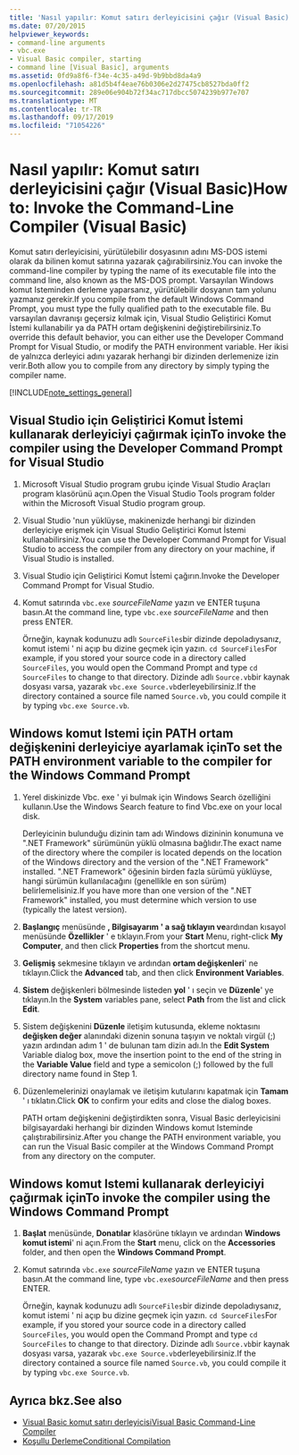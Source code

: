 ```yaml
---
title: 'Nasıl yapılır: Komut satırı derleyicisini çağır (Visual Basic)'
ms.date: 07/20/2015
helpviewer_keywords:
- command-line arguments
- vbc.exe
- Visual Basic compiler, starting
- command line [Visual Basic], arguments
ms.assetid: 0fd9a8f6-f34e-4c35-a49d-9b9bbd8da4a9
ms.openlocfilehash: a81d5b4f4eae76b0306e2d27475cb8527bda0ff2
ms.sourcegitcommit: 289e06e904b72f34ac717dbcc5074239b977e707
ms.translationtype: MT
ms.contentlocale: tr-TR
ms.lasthandoff: 09/17/2019
ms.locfileid: "71054226"
---
```

# <a name="how-to-invoke-the-command-line-compiler-visual-basic"></a><span data-ttu-id="b51c8-102">Nasıl yapılır: Komut satırı derleyicisini çağır (Visual Basic)</span><span class="sxs-lookup"><span data-stu-id="b51c8-102">How to: Invoke the Command-Line Compiler (Visual Basic)</span></span>

<span data-ttu-id="b51c8-103">Komut satırı derleyicisini, yürütülebilir dosyasının adını MS-DOS istemi olarak da bilinen komut satırına yazarak çağırabilirsiniz.</span><span class="sxs-lookup"><span data-stu-id="b51c8-103">You can invoke the command-line compiler by typing the name of its executable file into the command line, also known as the MS-DOS prompt.</span></span> <span data-ttu-id="b51c8-104">Varsayılan Windows komut Isteminden derleme yaparsanız, yürütülebilir dosyanın tam yolunu yazmanız gerekir.</span><span class="sxs-lookup"><span data-stu-id="b51c8-104">If you compile from the default Windows Command Prompt, you must type the fully qualified path to the executable file.</span></span> <span data-ttu-id="b51c8-105">Bu varsayılan davranışı geçersiz kılmak için, Visual Studio Geliştirici Komut İstemi kullanabilir ya da PATH ortam değişkenini değiştirebilirsiniz.</span><span class="sxs-lookup"><span data-stu-id="b51c8-105">To override this default behavior, you can either use the Developer Command Prompt for Visual Studio, or modify the PATH environment variable.</span></span> <span data-ttu-id="b51c8-106">Her ikisi de yalnızca derleyici adını yazarak herhangi bir dizinden derlemenize izin verir.</span><span class="sxs-lookup"><span data-stu-id="b51c8-106">Both allow you to compile from any directory by simply typing the compiler name.</span></span>

[!INCLUDE[note_settings_general](~/includes/note-settings-general-md.md)]

## <a name="to-invoke-the-compiler-using-the-developer-command-prompt-for-visual-studio"></a><span data-ttu-id="b51c8-107">Visual Studio için Geliştirici Komut İstemi kullanarak derleyiciyi çağırmak için</span><span class="sxs-lookup"><span data-stu-id="b51c8-107">To invoke the compiler using the Developer Command Prompt for Visual Studio</span></span>

1. <span data-ttu-id="b51c8-108">Microsoft Visual Studio program grubu içinde Visual Studio Araçları program klasörünü açın.</span><span class="sxs-lookup"><span data-stu-id="b51c8-108">Open the Visual Studio Tools program folder within the Microsoft Visual Studio program group.</span></span>

2. <span data-ttu-id="b51c8-109">Visual Studio 'nun yüklüyse, makinenizde herhangi bir dizinden derleyiciye erişmek için Visual Studio Geliştirici Komut İstemi kullanabilirsiniz.</span><span class="sxs-lookup"><span data-stu-id="b51c8-109">You can use the Developer Command Prompt for Visual Studio to access the compiler from any directory on your machine, if Visual Studio is installed.</span></span>

3. <span data-ttu-id="b51c8-110">Visual Studio için Geliştirici Komut İstemi çağırın.</span><span class="sxs-lookup"><span data-stu-id="b51c8-110">Invoke the Developer Command Prompt for Visual Studio.</span></span>

4. <span data-ttu-id="b51c8-111">Komut satırında `vbc.exe` *sourceFileName* yazın ve ENTER tuşuna basın.</span><span class="sxs-lookup"><span data-stu-id="b51c8-111">At the command line, type `vbc.exe` *sourceFileName* and then press ENTER.</span></span>

    <span data-ttu-id="b51c8-112">Örneğin, kaynak kodunuzu adlı `SourceFiles`bir dizinde depoladıysanız, komut istemi ' ni açıp bu dizine geçmek için yazın. `cd SourceFiles`</span><span class="sxs-lookup"><span data-stu-id="b51c8-112">For example, if you stored your source code in a directory called `SourceFiles`, you would open the Command Prompt and type `cd SourceFiles` to change to that directory.</span></span> <span data-ttu-id="b51c8-113">Dizinde adlı `Source.vb`bir kaynak dosyası varsa, yazarak `vbc.exe Source.vb`derleyebilirsiniz.</span><span class="sxs-lookup"><span data-stu-id="b51c8-113">If the directory contained a source file named `Source.vb`, you could compile it by typing `vbc.exe Source.vb`.</span></span>

## <a name="to-set-the-path-environment-variable-to-the-compiler-for-the-windows-command-prompt"></a><span data-ttu-id="b51c8-114">Windows komut Istemi için PATH ortam değişkenini derleyiciye ayarlamak için</span><span class="sxs-lookup"><span data-stu-id="b51c8-114">To set the PATH environment variable to the compiler for the Windows Command Prompt</span></span>

1. <span data-ttu-id="b51c8-115">Yerel diskinizde Vbc. exe ' yi bulmak için Windows Search özelliğini kullanın.</span><span class="sxs-lookup"><span data-stu-id="b51c8-115">Use the Windows Search feature to find Vbc.exe on your local disk.</span></span>

    <span data-ttu-id="b51c8-116">Derleyicinin bulunduğu dizinin tam adı Windows dizininin konumuna ve ".NET Framework" sürümünün yüklü olmasına bağlıdır.</span><span class="sxs-lookup"><span data-stu-id="b51c8-116">The exact name of the directory where the compiler is located depends on the location of the Windows directory and the version of the ".NET Framework" installed.</span></span> <span data-ttu-id="b51c8-117">".NET Framework" öğesinin birden fazla sürümü yüklüyse, hangi sürümün kullanılacağını (genellikle en son sürüm) belirlemelisiniz.</span><span class="sxs-lookup"><span data-stu-id="b51c8-117">If you have more than one version of the ".NET Framework" installed, you must determine which version to use (typically the latest version).</span></span>

2. <span data-ttu-id="b51c8-118">**Başlangıç** menüsünde **, Bilgisayarım ' a sağ tıklayın ve**ardından kısayol menüsünde **Özellikler** ' e tıklayın.</span><span class="sxs-lookup"><span data-stu-id="b51c8-118">From your **Start** Menu, right-click **My Computer**, and then click **Properties** from the shortcut menu.</span></span>

3. <span data-ttu-id="b51c8-119">**Gelişmiş** sekmesine tıklayın ve ardından **ortam değişkenleri**' ne tıklayın.</span><span class="sxs-lookup"><span data-stu-id="b51c8-119">Click the **Advanced** tab, and then click **Environment Variables**.</span></span>

4. <span data-ttu-id="b51c8-120">**Sistem** değişkenleri bölmesinde listeden **yol** ' ı seçin ve **Düzenle**' ye tıklayın.</span><span class="sxs-lookup"><span data-stu-id="b51c8-120">In the **System** variables pane, select **Path** from the list and click **Edit**.</span></span>

5. <span data-ttu-id="b51c8-121">Sistem değişkenini **Düzenle** iletişim kutusunda, ekleme noktasını **değişken değer** alanındaki dizenin sonuna taşıyın ve noktalı virgül (;) yazın ardından adım 1 ' de bulunan tam dizin adı.</span><span class="sxs-lookup"><span data-stu-id="b51c8-121">In the **Edit System** Variable dialog box, move the insertion point to the end of the string in the **Variable Value** field and type a semicolon (;) followed by the full directory name found in Step 1.</span></span>

6. <span data-ttu-id="b51c8-122">Düzenlemelerinizi onaylamak ve iletişim kutularını kapatmak için **Tamam** ' ı tıklatın.</span><span class="sxs-lookup"><span data-stu-id="b51c8-122">Click **OK** to confirm your edits and close the dialog boxes.</span></span>

     <span data-ttu-id="b51c8-123">PATH ortam değişkenini değiştirdikten sonra, Visual Basic derleyicisini bilgisayardaki herhangi bir dizinden Windows komut Isteminde çalıştırabilirsiniz.</span><span class="sxs-lookup"><span data-stu-id="b51c8-123">After you change the PATH environment variable, you can run the Visual Basic compiler at the Windows Command Prompt from any directory on the computer.</span></span>

## <a name="to-invoke-the-compiler-using-the-windows-command-prompt"></a><span data-ttu-id="b51c8-124">Windows komut Istemi kullanarak derleyiciyi çağırmak için</span><span class="sxs-lookup"><span data-stu-id="b51c8-124">To invoke the compiler using the Windows Command Prompt</span></span>

1. <span data-ttu-id="b51c8-125">**Başlat** menüsünde, **Donatılar** klasörüne tıklayın ve ardından **Windows komut istemi**' ni açın.</span><span class="sxs-lookup"><span data-stu-id="b51c8-125">From the **Start** menu, click on the **Accessories** folder, and then open the **Windows Command Prompt**.</span></span>

2. <span data-ttu-id="b51c8-126">Komut satırında `vbc.exe` *sourceFileName* yazın ve ENTER tuşuna basın.</span><span class="sxs-lookup"><span data-stu-id="b51c8-126">At the command line, type `vbc.exe`*sourceFileName* and then press ENTER.</span></span>

     <span data-ttu-id="b51c8-127">Örneğin, kaynak kodunuzu adlı `SourceFiles`bir dizinde depoladıysanız, komut istemi ' ni açıp bu dizine geçmek için yazın. `cd SourceFiles`</span><span class="sxs-lookup"><span data-stu-id="b51c8-127">For example, if you stored your source code in a directory called `SourceFiles`, you would open the Command Prompt and type `cd SourceFiles` to change to that directory.</span></span> <span data-ttu-id="b51c8-128">Dizinde adlı `Source.vb`bir kaynak dosyası varsa, yazarak `vbc.exe Source.vb`derleyebilirsiniz.</span><span class="sxs-lookup"><span data-stu-id="b51c8-128">If the directory contained a source file named `Source.vb`, you could compile it by typing `vbc.exe Source.vb`.</span></span>

## <a name="see-also"></a><span data-ttu-id="b51c8-129">Ayrıca bkz.</span><span class="sxs-lookup"><span data-stu-id="b51c8-129">See also</span></span>

- [<span data-ttu-id="b51c8-130">Visual Basic komut satırı derleyicisi</span><span class="sxs-lookup"><span data-stu-id="b51c8-130">Visual Basic Command-Line Compiler</span></span>](../../../visual-basic/reference/command-line-compiler/index.md)
- [<span data-ttu-id="b51c8-131">Koşullu Derleme</span><span class="sxs-lookup"><span data-stu-id="b51c8-131">Conditional Compilation</span></span>](../../../visual-basic/programming-guide/program-structure/conditional-compilation.md)
